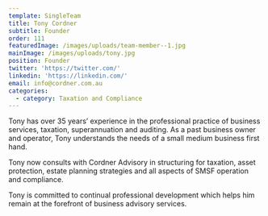 ```yaml
---
template: SingleTeam
title: Tony Cordner
subtitle: Founder
order: 111
featuredImage: /images/uploads/team-member--1.jpg
mainImage: /images/uploads/tony.jpg
position: Founder
twitter: 'https://twitter.com/'
linkedin: 'https://linkedin.com/'
email: info@cordner.com.au
categories:
  - category: Taxation and Compliance
---
```


Tony has over 35 years’ experience in the professional practice of
business services, taxation, superannuation and auditing. As a past
business owner and operator, Tony understands the needs of a small
medium business first hand.

Tony now consults with Cordner Advisory in structuring for taxation,
asset protection, estate planning strategies and all aspects of SMSF
operation and compliance.

Tony is committed to continual professional development which helps
him remain at the forefront of business advisory services.
